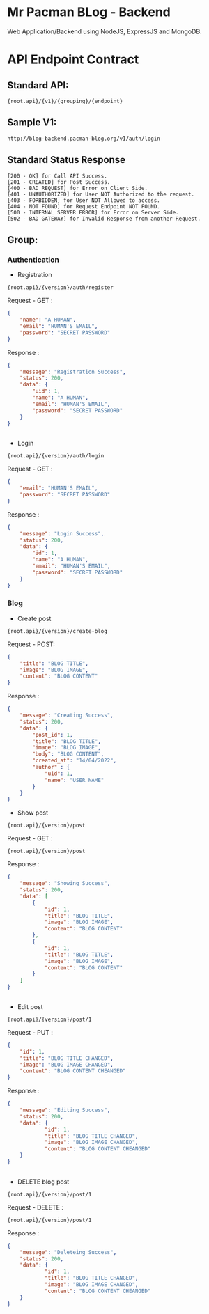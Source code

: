 # Mr Pacman BLog - Backend
Web Application/Backend using NodeJS, ExpressJS and MongoDB.

# API Endpoint Contract
## Standard API:
```
{root.api}/{v1}/{grouping}/{endpoint}
```
## Sample V1:
```
http://blog-backend.pacman-blog.org/v1/auth/login
```
## Standard Status Response
```
[200 - OK] for Call API Success.
[201 - CREATED] for Post Success.
[400 - BAD REQUEST] for Error on Client Side.
[401 - UNAUTHORIZED] for User NOT Authorized to the request.
[403 - FORBIDDEN] for User NOT Allowed to access.
[404 - NOT FOUND] for Request Endpoint NOT FOUND.
[500 - INTERNAL SERVER ERROR] for Error on Server Side.
[502 - BAD GATEWAY] for Invalid Response from another Request.
```

## Group:
### Authentication
- Registration
```
{root.api}/{version}/auth/register
```
Request - GET :
```json
{
    "name": "A HUMAN",
    "email": "HUMAN'S EMAIL",
    "password": "SECRET PASSWORD"
}
```
Response :
```json
{
    "message": "Registration Success",
    "status": 200,
    "data": {
        "uid": 1,
        "name": "A HUMAN",
        "email": "HUMAN'S EMAIL",
        "password": "SECRET PASSWORD"
    }
}
    
```
   
- Login
```
{root.api}/{version}/auth/login
```
Request - GET :
```json
{
    "email": "HUMAN'S EMAIL",
    "password": "SECRET PASSWORD"
}
```
Response :
```json
{
    "message": "Login Success",
    "status": 200,
    "data": {
        "id": 1,
        "name": "A HUMAN",
        "email": "HUMAN'S EMAIL",
        "password": "SECRET PASSWORD"
    }
}
```
   
### Blog
- Create post
```
{root.api}/{version}/create-blog
```
Request - POST:
```json
{
    "title": "BLOG TITLE",
    "image": "BLOG IMAGE",
    "content": "BLOG CONTENT"
}
```
Response :
```json
{
    "message": "Creating Success",
    "status": 200,
    "data": {
        "post_id": 1,
        "title": "BLOG TITLE",
        "image": "BLOG IMAGE",
        "body": "BLOG CONTENT",
        "created_at": "14/04/2022",
        "author" : {
            "uid": 1,
            "name": "USER NAME"
        }
    }
}
```

- Show post
```
{root.api}/{version}/post
```
Request - GET :
```
{root.api}/{version}/post
```

Response :
```json
{
    "message": "Showing Success",
    "status": 200,
    "data": [
        {
            "id": 1,
            "title": "BLOG TITLE",
            "image": "BLOG IMAGE",
            "content": "BLOG CONTENT"
        },
        {
            "id": 1,
            "title": "BLOG TITLE",
            "image": "BLOG IMAGE",
            "content": "BLOG CONTENT"
        }
    ]
}
   
```

- Edit post
```
{root.api}/{version}/post/1
```
Request - PUT :
```json
{
    "id": 1,
    "title": "BLOG TITLE CHANGED",
    "image": "BLOG IMAGE CHANGED",
    "content": "BLOG CONTENT CHEANGED"
}
```
Response :
```json
{
    "message": "Editing Success",
    "status": 200,
    "data": {
            "id": 1,
            "title": "BLOG TITLE CHANGED",
            "image": "BLOG IMAGE CHANGED",
            "content": "BLOG CONTENT CHEANGED"
    }
}
    
```

- DELETE blog post
```
{root.api}/{version}/post/1
```
Request - DELETE :
```
{root.api}/{version}/post/1
```

Response :
```json
{
    "message": "Deleteing Success",
    "status": 200,
    "data": {
            "id": 1,
            "title": "BLOG TITLE CHANGED",
            "image": "BLOG IMAGE CHANGED",
            "content": "BLOG CONTENT CHEANGED"
    }
}
    
```
